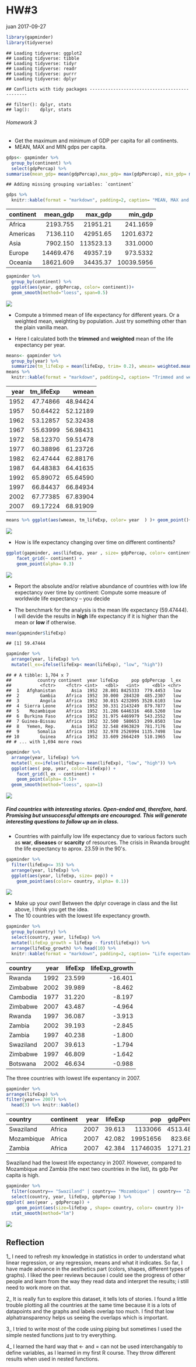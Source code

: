 HW\#3
================
juan
2017-09-27

``` r
library(gapminder)
library(tidyverse)
```

    ## Loading tidyverse: ggplot2
    ## Loading tidyverse: tibble
    ## Loading tidyverse: tidyr
    ## Loading tidyverse: readr
    ## Loading tidyverse: purrr
    ## Loading tidyverse: dplyr

    ## Conflicts with tidy packages ----------------------------------------------

    ## filter(): dplyr, stats
    ## lag():    dplyr, stats

###### Homework 3

-   Get the maximum and minimum of GDP per capita for all continents.
-   MEAN, MAX and MIN gdps per capita.

``` r
gdps<- gapminder %>%
  group_by(continent) %>% 
  select(gdpPercap) %>% 
summarise(mean_gdp= mean(gdpPercap),max_gdp= max(gdpPercap), min_gdp= min(gdpPercap) ) 
```

    ## Adding missing grouping variables: `continent`

``` r
gdps %>% 
  knitr::kable(format = "markdown", padding=2, caption= "MEAN, MAX and MIN gdps per capita")
```

| continent |  mean\_gdp|   max\_gdp|    min\_gdp|
|:----------|----------:|----------:|-----------:|
| Africa    |   2193.755|   21951.21|    241.1659|
| Americas  |   7136.110|   42951.65|   1201.6372|
| Asia      |   7902.150|  113523.13|    331.0000|
| Europe    |  14469.476|   49357.19|    973.5332|
| Oceania   |  18621.609|   34435.37|  10039.5956|

``` r
gapminder %>%
  group_by(continent) %>% 
  ggplot(aes(year, gdpPercap, color= continent))+
  geom_smooth(method="loess", span=0.5)
```

![](HW3_files/figure-markdown_github-ascii_identifiers/unnamed-chunk-3-1.png)

-   Compute a trimmed mean of life expectancy for different years. Or a weighted mean, weighting by population. Just try something other than the plain vanilla mean.

-   Here I calculated both the **trimmed** and **weighted** mean of the life expectancy per year.

``` r
means<- gapminder %>%
  group_by(year) %>%
  summarize(tm_lifeExp = mean(lifeExp, trim= 0.2), wmean= weighted.mean(lifeExp, pop)) 
means %>% 
  knitr::kable(format = "markdown", padding=2, caption= "Trimmed and weighted means")
```

|  year|  tm\_lifeExp|     wmean|
|-----:|------------:|---------:|
|  1952|     47.74866|  48.94424|
|  1957|     50.64422|  52.12189|
|  1962|     53.12857|  52.32438|
|  1967|     55.63999|  56.98431|
|  1972|     58.12370|  59.51478|
|  1977|     60.38896|  61.23726|
|  1982|     62.47444|  62.88176|
|  1987|     64.48383|  64.41635|
|  1992|     65.89072|  65.64590|
|  1997|     66.84437|  66.84934|
|  2002|     67.77385|  67.83904|
|  2007|     69.17224|  68.91909|

``` r
means %>% ggplot(aes(wmean, tm_lifeExp, color= year  ) )+ geom_point()+ geom_path()
```

![](HW3_files/figure-markdown_github-ascii_identifiers/unnamed-chunk-4-1.png)

-   How is life expectancy changing over time on different continents?

``` r
ggplot(gapminder, aes(lifeExp, year , size= gdpPercap, color= continent)) +
    facet_grid(~ continent) +
    geom_point(alpha= 0.3)
```

![](HW3_files/figure-markdown_github-ascii_identifiers/unnamed-chunk-5-1.png)

-   Report the absolute and/or relative abundance of countries with low life expectancy over time by continent: Compute some measure of worldwide life expectancy – you decide

-   The benchmark for the analysis is the mean life expectancy (59.47444). I will devide the results in **high** life expectancy if it is higher than the mean or **low** if otherwise.

``` r
mean(gapminder$lifeExp)
```

    ## [1] 59.47444

``` r
gapminder %>%
  arrange(year, lifeExp) %>% 
  mutate(l_ex=ifelse(lifeExp< mean(lifeExp), "low", "high")) 
```

    ## # A tibble: 1,704 x 7
    ##          country continent  year lifeExp     pop gdpPercap  l_ex
    ##           <fctr>    <fctr> <int>   <dbl>   <int>     <dbl> <chr>
    ##  1   Afghanistan      Asia  1952  28.801 8425333  779.4453   low
    ##  2        Gambia    Africa  1952  30.000  284320  485.2307   low
    ##  3        Angola    Africa  1952  30.015 4232095 3520.6103   low
    ##  4  Sierra Leone    Africa  1952  30.331 2143249  879.7877   low
    ##  5    Mozambique    Africa  1952  31.286 6446316  468.5260   low
    ##  6  Burkina Faso    Africa  1952  31.975 4469979  543.2552   low
    ##  7 Guinea-Bissau    Africa  1952  32.500  580653  299.8503   low
    ##  8   Yemen, Rep.      Asia  1952  32.548 4963829  781.7176   low
    ##  9       Somalia    Africa  1952  32.978 2526994 1135.7498   low
    ## 10        Guinea    Africa  1952  33.609 2664249  510.1965   low
    ## # ... with 1,694 more rows

``` r
gapminder %>%
  arrange(year, lifeExp) %>% 
  mutate(l_ex=ifelse(lifeExp<= mean(lifeExp), "low", "high")) %>% 
  ggplot(aes( pop, year, color=lifeExp)) +
    facet_grid(l_ex ~ continent) +
    geom_point(alpha= 0.5)+ 
  geom_smooth(method="loess", span=1)
```

![](HW3_files/figure-markdown_github-ascii_identifiers/unnamed-chunk-7-1.png)

##### Find countries with interesting stories. Open-ended and, therefore, hard. Promising but unsuccessful attempts are encouraged. This will generate interesting questions to follow up on in class.

-   Countries with painfully low life expectancy due to various factors such as **war**, **diseases** or **scarcity** of resources. The crisis in Rwanda brought the life expectancy to aprox. 23.59 in the 90's.

``` r
gapminder %>%
  filter(lifeExp<= 35) %>% 
  arrange(year, lifeExp) %>% 
  ggplot(aes(year, lifeExp, size= pop)) +
    geom_point(aes(color= country, alpha= 0.1))
```

![](HW3_files/figure-markdown_github-ascii_identifiers/unnamed-chunk-8-1.png)

-   Make up your own! Between the dplyr coverage in class and the list above, I think you get the idea.
-   The 10 countries with the lowest life expectancy growth.

``` r
gapminder %>%
  group_by(country) %>% 
  select(country, year, lifeExp) %>% 
  mutate(lifeExp_growth = lifeExp - first(lifeExp)) %>% 
  arrange(lifeExp_growth) %>% head(10) %>% 
  knitr::kable(format = "markdown", padding=2, caption= "Life expectancy growth")
```

| country   |  year|  lifeExp|  lifeExp\_growth|
|:----------|-----:|--------:|----------------:|
| Rwanda    |  1992|   23.599|          -16.401|
| Zimbabwe  |  2002|   39.989|           -8.462|
| Cambodia  |  1977|   31.220|           -8.197|
| Zimbabwe  |  2007|   43.487|           -4.964|
| Rwanda    |  1997|   36.087|           -3.913|
| Zambia    |  2002|   39.193|           -2.845|
| Zambia    |  1997|   40.238|           -1.800|
| Swaziland |  2007|   39.613|           -1.794|
| Zimbabwe  |  1997|   46.809|           -1.642|
| Botswana  |  2002|   46.634|           -0.988|

The three countries with lowest life expentancy in 2007.

``` r
gapminder %>%
arrange(lifeExp) %>% 
filter(year== 2007) %>% 
  head(3) %>% knitr::kable()
```

| country    | continent |  year|  lifeExp|       pop|  gdpPercap|
|:-----------|:----------|-----:|--------:|---------:|----------:|
| Swaziland  | Africa    |  2007|   39.613|   1133066|  4513.4806|
| Mozambique | Africa    |  2007|   42.082|  19951656|   823.6856|
| Zambia     | Africa    |  2007|   42.384|  11746035|  1271.2116|

Swaziland had the lowest life expectancy in 2007. However, compared to Mozambique and Zambia (the next two countries in the list), its gdp Per capita is high.

``` r
gapminder %>%
  filter(country== "Swaziland" | country== "Mozambique" | country== "Zambia" ) %>% 
  select(country, year, lifeExp, gdpPercap ) %>%
ggplot( aes(year , gdpPercap)) +
    geom_point(aes(size=lifeExp , shape= country, color= country ))+
  stat_smooth(method="lm")
```

![](HW3_files/figure-markdown_github-ascii_identifiers/unnamed-chunk-11-1.png)

Reflection
----------

1\_ I need to refresh my knowledge in statistics in order to understand what linear regression, or any regression, means and what it indicates. So far, I have made advance in the aesthetics part (colors, shapes, different types of graphs). I liked the peer reviews because i could see the progress of other people and learn from the way they read data and interpret the results; i still need to work more on that.

2\_ It is really fun to explore this dataset, it tells lots of stories. I found a little trouble plotting all the countries at the same time because it is a lots of datapoints and the graphs and labels overlap too much. I find that low alphatransparency helps us seeing the overlaps which is important.

3\_ I tried to write most of the code using piping but sometimes I used the simple nested functions just to try everything.

4\_ I learned the hard way that &lt;- and = can not be used interchangably to define variables, as I learned in my first R course. They throw different results when used in nested functions.
